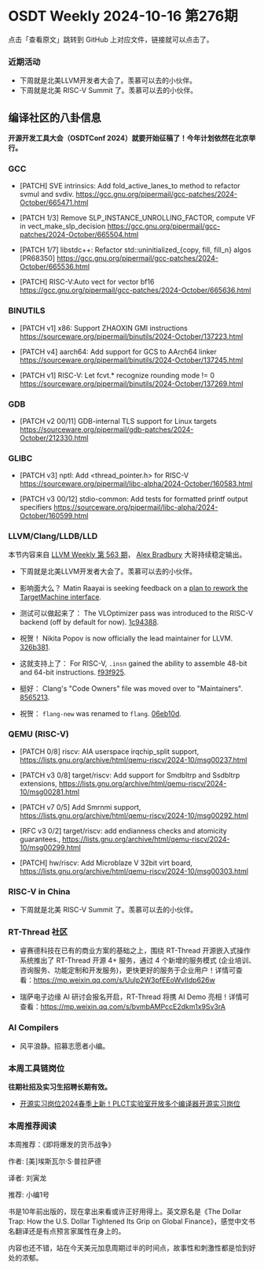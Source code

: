 # OSDT Weekly 2024-10-16 第276期

点击「查看原文」跳转到 GitHub 上对应文件，链接就可以点击了。

### 近期活动

* 下周就是北美LLVM开发者大会了。羡慕可以去的小伙伴。
* 下周就是北美 RISC-V Summit 了。羡慕可以去的小伙伴。

## 编译社区的八卦信息

**开源开发工具大会（OSDTConf 2024）就要开始征稿了！今年计划依然在北京举行。**

### GCC

- [PATCH] SVE intrinsics: Add fold_active_lanes_to method to refactor svmul and svdiv.
  https://gcc.gnu.org/pipermail/gcc-patches/2024-October/665471.html

- [PATCH 1/3] Remove SLP_INSTANCE_UNROLLING_FACTOR, compute VF in vect_make_slp_decision
  https://gcc.gnu.org/pipermail/gcc-patches/2024-October/665504.html

- [PATCH 1/7] libstdc++: Refactor std::uninitialized_{copy, fill, fill_n} algos [PR68350]
  https://gcc.gnu.org/pipermail/gcc-patches/2024-October/665536.html

- [PATCH] RISC-V:Auto vect for vector bf16
  https://gcc.gnu.org/pipermail/gcc-patches/2024-October/665636.html

### BINUTILS

- [PATCH v1] x86: Support ZHAOXIN GMI instructions
  https://sourceware.org/pipermail/binutils/2024-October/137223.html

- [PATCH v4] aarch64: Add support for GCS to AArch64 linker
  https://sourceware.org/pipermail/binutils/2024-October/137245.html

- [PATCH v1] RISC-V: Let fcvt.* recognize rounding mode != 0
  https://sourceware.org/pipermail/binutils/2024-October/137269.html

### GDB

- [PATCH v2 00/11] GDB-internal TLS support for Linux targets
  https://sourceware.org/pipermail/gdb-patches/2024-October/212330.html

### GLIBC

- [PATCH v3] nptl: Add <thread_pointer.h> for RISC-V
  https://sourceware.org/pipermail/libc-alpha/2024-October/160583.html

- [PATCH v3 00/12] stdio-common: Add tests for formatted printf output specifiers
  https://sourceware.org/pipermail/libc-alpha/2024-October/160599.html

### LLVM/Clang/LLDB/LLD

本节内容来自 [LLVM Weekly 第 563 期](http://llvmweekly.org/issue/563)，
[Alex Bradbury](https://www.linkedin.com/in/alex-bradbury/) 大哥持续稳定输出。

* 下周就是北美LLVM开发者大会了。羡慕可以去的小伙伴。

* 影响面大么？ Matin Raayai is seeking feedback on a [plan to rework the TargetMachine
  interface](https://discourse.llvm.org/t/rfc-reworking-the-targetmachine-interface/82478).

* 测试可以做起来了： The VLOptimizer pass was introduced to the RISC-V backend (off by default
  for now).
  [1c94388](https://github.com/llvm/llvm-project/commit/1c94388f38c6).

* 祝贺！ Nikita Popov is now officially the lead maintainer for LLVM.
  [326b381](https://github.com/llvm/llvm-project/commit/326b381ac030).

* 这就支持上了： For RISC-V, `.insn` gained the ability to assemble 48-bit and 64-bit
  instructions.
  [f93f925](https://github.com/llvm/llvm-project/commit/f93f925d4f3b).

* 挺好： Clang's "Code Owners" file was moved over to "Maintainers".
  [8565213](https://github.com/llvm/llvm-project/commit/8565213f2f99).

* 祝贺： `flang-new` was renamed to `flang`.
  [06eb10d](https://github.com/llvm/llvm-project/commit/06eb10dadfae).

### QEMU (RISC-V)

- [PATCH 0/8] riscv: AIA userspace irqchip_split support,
  https://lists.gnu.org/archive/html/qemu-riscv/2024-10/msg00237.html

- [PATCH v3 0/8] target/riscv: Add support for Smdbltrp and Ssdbltrp extensions,
  https://lists.gnu.org/archive/html/qemu-riscv/2024-10/msg00281.html

- [PATCH v7 0/5] Add Smrnmi support,
  https://lists.gnu.org/archive/html/qemu-riscv/2024-10/msg00292.html

- [RFC v3 0/2] target/riscv: add endianness checks and atomicity guarantees.,
  https://lists.gnu.org/archive/html/qemu-riscv/2024-10/msg00299.html

- [PATCH] hw/riscv: Add Microblaze V 32bit virt board,
  https://lists.gnu.org/archive/html/qemu-riscv/2024-10/msg00303.html

### RISC-V in China

- 下周就是北美 RISC-V Summit 了。羡慕可以去的小伙伴。

### RT-Thread 社区

- 睿赛德科技在已有的商业方案的基础之上，围绕 RT-Thread 开源嵌入式操作系统推出了 RT-Thread 开源 4+ 服务，通过 4 个新增的服务模式 (企业培训、咨询服务、功能定制和开发服务)，更快更好的服务于企业用户！详情可查看：https://mp.weixin.qq.com/s/Uulp2W3pfEEoWvIIdp626w

- 瑞萨电子边缘 AI 研讨会报名开启，RT-Thread 将携 AI Demo 亮相！详情可查看：https://mp.weixin.qq.com/s/bvmbAMPccE2dkm1x9Sv3rA

### AI Compilers

- 风平浪静。招募志愿者小编。

### 本周工具链岗位

**往期社招及实习生招聘长期有效。**

- [开源实习岗位2024春季上新！PLCT实验室开放多个编译器开源实习岗位](https://mp.weixin.qq.com/s/D-l7hE2S-21NCAZsVqPzMA)

### 本周推荐阅读

本周推荐：《即将爆发的货币战争》

作者: [美]埃斯瓦尔·S·普拉萨德

译者: 刘寅龙

推荐: 小编1号

书是10年前出版的，现在拿出来看或许正好用得上。英文原名是《The Dollar Trap: How the U.S. Dollar Tightened Its Grip on Global Finance》，感觉中文书名翻译还是有点预言家属性在身上的。

内容也还不错，站在今天美元加息周期过半的时间点，故事性和刺激性都是恰到好处的浓郁。
